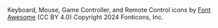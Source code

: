 Keyboard, Mouse, Game Controller, and Remote Control icons by [Font Awesome](https://fontawesome.com/license/free) (CC BY 4.0) Copyright 2024 Fonticons, Inc.
